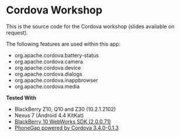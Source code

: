 # Cordova Workshop

This is the source code for the Cordova workshop (slides available on request).

The following features are used within this app:
- org.apache.cordova.battery-status
- org.apache.cordova.camera
- org.apache.cordova.device
- org.apache.cordova.dialogs
- org.apache.cordova.inappbrowser
- org.apache.cordova.media

**Tested With**

* BlackBerry Z10, Q10 and Z30 (10.2.1.2102)
* Nexus 7 (Android 4.4 KitKat)
* [BlackBerry 10 WebWorks SDK (2.0.0.71)](https://developer.blackberry.com/html5/download/)
* [PhoneGap powered by Cordova 3.4.0-0.1.3](http://docs.phonegap.com/en/3.4.0/guide_cli_index.md.html#The%20Command-Line%20Interface)
